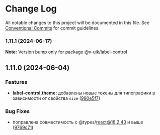 # Change Log

All notable changes to this project will be documented in this file.
See [Conventional Commits](https://conventionalcommits.org) for commit guidelines.

### 1.11.1 (2024-06-17)

**Note:** Version bump only for package @v-uik/label-control





## 1.11.0 (2024-06-04)


### Features

* **label-control,theme:** добавлены новые токены для типографики в зависимости от свойства `size` ([990e5f7](#))


### Bug Fixes

* поправлена совместимость с @types/react@18.2.43 и выше ([9769c71](#))
